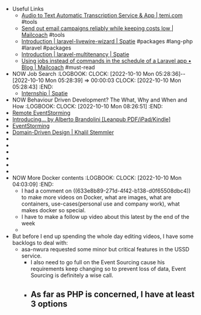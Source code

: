 - Useful Links
	- [Audio to Text Automatic Transcription Service & App | temi.com](https://www.temi.com/) #tools
	- [Send out email campaigns reliably while keeping costs low | Mailcoach](https://mailcoach.app/) #tools
	- [Introduction | laravel-livewire-wizard | Spatie](https://spatie.be/docs/laravel-livewire-wizard/v1/introduction) #packages #lang-php #laravel #packages
	- [Introduction | laravel-multitenancy | Spatie](https://spatie.be/docs/laravel-multitenancy)
	- [Using jobs instead of commands in the schedule of a Laravel app • Blog | Mailcoach](https://mailcoach.app/blog/5-using-jobs-instead-of-commands-in-the-schedule-of-a-laravel-app) #must-read
- NOW Job Search
  :LOGBOOK:
  CLOCK: [2022-10-10 Mon 05:28:36]--[2022-10-10 Mon 05:28:39] =>  00:00:03
  CLOCK: [2022-10-10 Mon 05:28:43]
  :END:
	- [Internship | Spatie](https://spatie.be/vacancies/internships)
- NOW Behaviour Driven Development? The What, Why and When and How
  :LOGBOOK:
  CLOCK: [2022-10-10 Mon 08:26:51]
  :END:
- [Remote EventStorming](https://blog.avanscoperta.it/2020/03/26/remote-eventstorming/)
- [Introducing…  by Alberto Brandolini [Leanpub PDF/iPad/Kindle]](https://leanpub.com/introducing_eventstorming)
- [EventStorming](https://www.eventstorming.com/)
- [Domain-Driven Design | Khalil Stemmler](https://khalilstemmler.com/articles/categories/domain-driven-design/)
-
-
-
-
-
-
- NOW More Docker contents
  :LOGBOOK:
  CLOCK: [2022-10-10 Mon 04:03:09]
  :END:
	- I had a comment on ((633e8b89-271d-4f42-b138-d0f65508dbc4)) to make more videos on Docker, what are images, what are containers, use-cases(personal use and company work), what makes docker so special.
	- I have to make a follow up video about this latest by the end of the week
	-
- But before I end up spending the whole day editing videos, I have some backlogs to deal with:
	- asa-nwura requested some minor but critical features in the USSD service.
		- I also need to go full on the Event Sourcing cause his requirements keep changing so to prevent loss of data, Event Sourcing is definitely a wise call.
		- As far as PHP is concerned,  I have at least 3 options
			-
